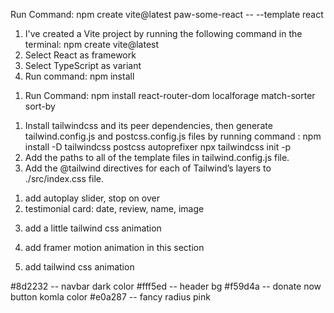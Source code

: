 <!-- React App with Vite -->

Run Command: npm create vite@latest paw-some-react -- --template react

1. I've created a Vite project by running the following command in the terminal:
   npm create vite@latest
2. Select React as framework
3. Select TypeScript as variant
4. Run command:
   npm install

<!-- React Router installation -->

1. Run Command:
   npm install react-router-dom localforage match-sorter sort-by

<!-- Tailwind CSS Installation -->

1. Install tailwindcss and its peer dependencies, then generate tailwind.config.js and postcss.config.js files by running command :
   npm install -D tailwindcss postcss autoprefixer
   npx tailwindcss init -p
2. Add the paths to all of the template files in tailwind.config.js file.
3. Add the @tailwind directives for each of Tailwind’s layers to ./src/index.css file.

<!-- Add Google Font -->

<!-- testimonial section -->

1. add autoplay slider, stop on over
2. testimonial card: date, review, name, image
<!-- header section -->
3. add a little tailwind css animation
<!-- service section -->
4. add framer motion animation in this section
<!-- footer section -->
5. add tailwind css animation

<!-- colors -->

#8d2232 -- navbar dark color
#fff5ed -- header bg
#f59d4a -- donate now button komla color
#e0a287 -- fancy radius pink
